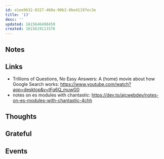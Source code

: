 ```yaml
---
id: e1ee9632-8327-460a-90b2-8be41197ec3e
title: '13'
desc: ''
updated: 1615646498459
created: 1615619113376
---
```


## Notes

## Links

- Trillions of Questions, No Easy Answers: A (home) movie about how
  Google Search works:
  https://www.youtube.com/watch?app=desktop&v=tFq6Q_muwG0
- notes on es modules with chantastic:
  https://dev.to/ajcwebdev/notes-on-es-modules-with-chantastic-4chh

## Thoughts

## Grateful

## Events
